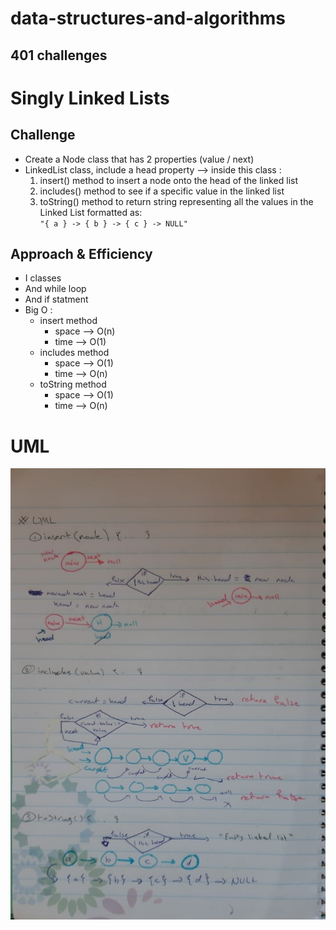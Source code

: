 # data-structures-and-algorithms 


## 401 challenges 

# Singly Linked Lists

## Challenge
  - Create a Node class that has 2 properties (value / next)
  - LinkedList class, include a head property --> inside this class :  
     1. insert() method to insert a node onto the head of the linked list  
     2. includes() method to see if a specific value in the linked list  
     3. toString() method to return string representing all the values in the Linked List formatted as:  
    `"{ a } -> { b } -> { c } -> NULL"`

## Approach & Efficiency
- I classes 
- And while loop
- And if statment 
- Big O : 
  + insert method
     - space --> O(n)
     - time --> O(1)
  + includes method
     - space --> O(1)
     - time --> O(n)
  + toString method
     - space --> O(1)
     - time --> O(n)

# UML 
![array-binar-searc](../../assets/linkedList2.jpeg)

